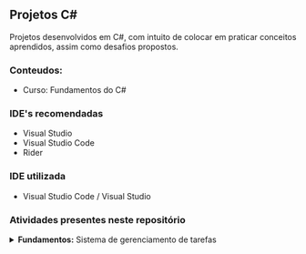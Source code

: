 ## Projetos C#
Projetos desenvolvidos em C#, com intuito de colocar em praticar conceitos aprendidos, assim como desafios propostos.


### Conteudos:
- Curso: Fundamentos do C#


### IDE's recomendadas
- Visual Studio
- Visual Studio Code
- Rider

### IDE utilizada
- Visual Studio Code / Visual Studio 


### Atividades presentes neste repositório

<details>
    <summary><b>Fundamentos:</b> Sistema de gerenciamento de tarefas </summary>
    <!-- <p style="font-weight: normal;"><b>Operadores Aritméticos:</b> -->
    Este sistema gerenciará tarefas, usuários e projetos, fornecendo funcionalidades para adicionar, atualizar, excluir e exibir tarefas.</p>
</details>